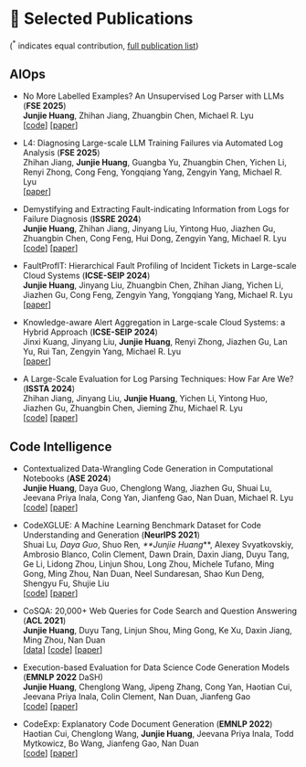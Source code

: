 
# 📝 Selected Publications 

(<sup>*</sup> indicates equal contribution, [full publication list](https://scholar.google.com/citations?user=kZnvrCEAAAAJ))

## AIOps

- No More Labelled Examples? An Unsupervised Log Parser with LLMs (**FSE 2025**) <br>**Junjie Huang**, Zhihan Jiang, Zhuangbin Chen, Michael R. Lyu <br>
    \[[code](https://github.com/Jun-jie-Huang/LUNAR)\] \[[paper](/assets/papers/fse25_lunar.pdf)\]


- L4: Diagnosing Large-scale LLM Training Failures via Automated Log Analysis (**FSE 2025**) <br>Zhihan Jiang, **Junjie Huang**, Guangba Yu, Zhuangbin Chen, Yichen Li, Renyi Zhong, Cong Feng, Yongqiang Yang, Zengyin Yang, Michael R. Lyu <br>
    \[[paper](https://arxiv.org/pdf/2503.20263)\]


- Demystifying and Extracting Fault-indicating Information from Logs for Failure Diagnosis (**ISSRE 2024**) <br>
  **Junjie Huang**, Zhihan Jiang, Jinyang Liu, Yintong Huo, Jiazhen Gu, Zhuangbin Chen, Cong Feng, Hui Dong, Zengyin Yang, Michael R. Lyu <br>
    \[[code](https://github.com/Jun-jie-Huang/LoFI)\] \[[paper](/assets/papers/issre24_lofi.pdf)\]


- FaultProfIT: Hierarchical Fault Profiling of Incident Tickets in Large-scale Cloud Systems (**ICSE-SEIP 2024**) <br>
  **Junjie Huang**, Jinyang Liu, Zhuangbin Chen, Zhihan Jiang, Yichen Li, Jiazhen Gu, Cong Feng, Zengyin Yang, Yongqiang Yang, Michael R. Lyu <br>
   \[[paper](/assets/papers/icseseip24_faultprofit.pdf)\]


- Knowledge-aware Alert Aggregation in Large-scale Cloud Systems: a Hybrid Approach (**ICSE-SEIP 2024**) <br>
  Jinxi Kuang, Jinyang Liu, **Junjie Huang**, Renyi Zhong, Jiazhen Gu, Lan Yu, Rui Tan, Zengyin Yang, Michael R. Lyu <br>
   \[[paper](https://arxiv.org/pdf/2403.06485.pdf)\]


- A Large-Scale Evaluation for Log Parsing Techniques: How Far Are We? (**ISSTA 2024**) <br>
  Zhihan Jiang, Jinyang Liu, **Junjie Huang**, Yichen Li, Yintong Huo, Jiazhen Gu, Zhuangbin Chen, Jieming Zhu, Michael R. Lyu <br>
   \[[code](https://github.com/logpai/Loghub-2.0)\] \[[paper](https://arxiv.org/pdf/2308.10828.pdf)\]

<!-- - **** () <br>
   <br>
 \[[code]()\] \[[paper]()\]


- **** () <br>
   <br>
    \[[code]()\] \[[paper]()\] -->




## Code Intelligence

- Contextualized Data-Wrangling Code Generation in Computational Notebooks (**ASE 2024**) <br>
  **Junjie Huang**, Daya Guo, Chenglong Wang, Jiazhen Gu, Shuai Lu, Jeevana Priya Inala, Cong Yan, Jianfeng Gao, Nan Duan, Michael R. Lyu <br>
    \[[code](https://github.com/Jun-jie-Huang/CoCoNote)\] \[[paper](/assets/papers/ase24_coconote.pdf)\]

- CodeXGLUE: A Machine Learning Benchmark Dataset for Code Understanding and Generation (**NeurIPS 2021**) <br>
  Shuai Lu<sup>*</sup>, Daya Guo<sup>*</sup>, Shuo Ren<sup>*</sup>, **Junjie Huang<sup>*</sup>**, Alexey Svyatkovskiy, Ambrosio Blanco, Colin Clement, Dawn Drain, Daxin Jiang, Duyu Tang, Ge Li, Lidong Zhou, Linjun Shou, Long Zhou, Michele Tufano, Ming Gong, Ming Zhou, Nan Duan, Neel Sundaresan, Shao Kun Deng, Shengyu Fu, Shujie Liu <br>
   \[[code](https://github.com/microsoft/CodeXGLUE)\] \[[paper](https://nips.cc/virtual/2021/22750)\]


- CoSQA: 20,000+ Web Queries for Code Search and Question Answering (**ACL 2021**) <br>
  **Junjie Huang**, Duyu Tang, Linjun Shou, Ming Gong, Ke Xu, Daxin Jiang, Ming Zhou, Nan Duan <br>
   \[[data](https://github.com/microsoft/CodeXGLUE/tree/main/Text-Code/NL-code-search-WebQuery)\] \[[code](https://github.com/Jun-jie-Huang/CoCLR)\] \[[paper](https://aclanthology.org/2021.acl-long.442.pdf)\]


- Execution-based Evaluation for Data Science Code Generation Models (**EMNLP 2022** DaSH) <br>
  **Junjie Huang**, Chenglong Wang, Jipeng Zhang, Cong Yan, Haotian Cui, Jeevana Priya Inala, Colin Clement, Nan Duan, Jianfeng Gao <br>
   \[[code](https://github.com/Jun-jie-Huang/ExeDS)\] \[[paper](https://aclanthology.org/2022.dash-1.pdf#page=41)\]


- CodeExp: Explanatory Code Document Generation (**EMNLP 2022**) <br>
   Haotian Cui, Chenglong Wang, **Junjie Huang**, Jeevana Priya Inala, Todd Mytkowicz, Bo Wang, Jianfeng Gao, Nan Duan <br>
    \[[code](https://github.com/subercui/CodeExp)\] \[[paper](https://aclanthology.org/2022.findings-emnlp.174.pdf)\]



<!-- - **** () <br>
   <br>
 \[[code]()\] \[[paper]()\] -->


<!-- - **title** (CVPR 2020) <br>
 authors  <br>
 \[[code](link)\] \[[paper](link)\] -->

